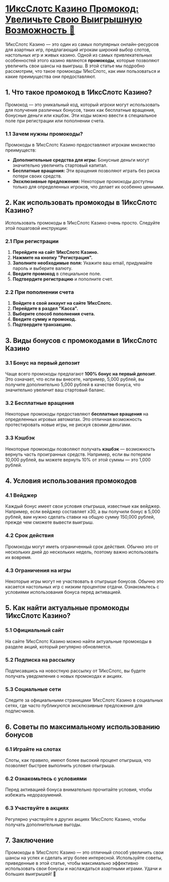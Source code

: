 # [1ИксСлотс Казино Промокод: Увеличьте Свою Выигрышную Возможность 🎉](https://brandplay.link/J2ZbqMPZ)

1ИксСлотс Казино — это один из самых популярных онлайн-ресурсов для азартных игр, предлагающий игрокам широкий выбор слотов, настольных игр и живых казино. Одной из самых привлекательных особенностей этого казино являются **промокоды**, которые позволяют увеличить свои шансы на выигрыш. В этой статье мы подробно рассмотрим, что такое промокоды 1ИксСлотс, как ими пользоваться и какие преимущества они предоставляют.

## 1. Что такое промокод в 1ИксСлотс Казино?

Промокод — это уникальный код, который игроки могут использовать для получения различных бонусов, таких как бесплатные вращения, бонусные деньги или кэшбэк. Эти коды можно ввести в специальное поле при регистрации или пополнении счета.

### 1.1 Зачем нужны промокоды?

Промокоды в 1ИксСлотс Казино предоставляют игрокам множество преимуществ:

* **Дополнительные средства для игры:** Бонусные деньги могут значительно увеличить стартовый капитал.
* **Бесплатные вращения:** Эти вращения позволяют играть без риска потери своих средств.
* **Эксклюзивные предложения:** Некоторые промокоды доступны только для определенных игроков, что делает их особенно ценными.

## 2. Как использовать промокоды в 1ИксСлотс Казино?

Использовать промокоды в 1ИксСлотс Казино очень просто. Следуйте этой пошаговой инструкции:

### 2.1 При регистрации

1. **Перейдите на сайт 1ИксСлотс Казино.**
2. **Нажмите на кнопку "Регистрация".**
3. **Заполните необходимые поля:** Укажите ваш email, придумайте пароль и выберите валюту.
4. **Введите промокод** в специальное поле.
5. **Подтвердите регистрацию** и пополните счет.

### 2.2 При пополнении счета

1. **Войдите в свой аккаунт на сайте 1ИксСлотс.**
2. **Перейдите в раздел "Касса".**
3. **Выберите способ пополнения счета.**
4. **Введите сумму и промокод.**
5. **Подтвердите транзакцию.**

## 3. Виды бонусов с промокодами в 1ИксСлотс Казино

### 3.1 Бонус на первый депозит

Чаще всего промокоды предлагают **100% бонус на первый депозит**. Это означает, что если вы внесете, например, 5,000 рублей, вы получите дополнительно 5,000 рублей в качестве бонуса, что значительно увеличит ваш стартовый баланс.

### 3.2 Бесплатные вращения

Некоторые промокоды предоставляют **бесплатные вращения** на определенных игровых автоматах. Это отличная возможность протестировать новые игры, не рискуя своими деньгами.

### 3.3 Кэшбэк

Некоторые промокоды позволяют получать **кэшбэк** — возможность вернуть часть проигранных средств. Например, если вы потеряли 10,000 рублей, вы можете вернуть 10% от этой суммы — это 1,000 рублей.

## 4. Условия использования промокодов

### 4.1 Вейджер

Каждый бонус имеет свои условия отыгрыша, известные как вейджер. Например, если вейджер составляет x30, а вы получили бонус в 5,000 рублей, вам нужно сделать ставки на общую сумму 150,000 рублей, прежде чем сможете вывести выигрыш.

### 4.2 Срок действия

Промокоды могут иметь ограниченный срок действия. Обычно это от нескольких дней до нескольких недель, поэтому важно использовать их вовремя.

### 4.3 Ограничения на игры

Некоторые игры могут не участвовать в отыгрыше бонусов. Обычно это касается настольных игр с низким процентом отдачи. Ознакомьтесь с условиями использования бонуса перед активацией.

## 5. Как найти актуальные промокоды 1ИксСлотс Казино?

### 5.1 Официальный сайт

На сайте 1ИксСлотс Казино можно найти актуальные промокоды в разделе акций, который регулярно обновляется.

### 5.2 Подписка на рассылку

Подписавшись на новостную рассылку от 1ИксСлотс, вы будете получать уведомления о новых промокодах и акциях.

### 5.3 Социальные сети

Следите за официальными страницами 1ИксСлотс Казино в социальных сетях, где часто публикуются эксклюзивные предложения для подписчиков.

## 6. Советы по максимальному использованию бонусов

### 6.1 Играйте на слотах

Слоты, как правило, имеют более высокий процент отыгрыша, что позволяет быстрее выполнить условия отыгрыша.

### 6.2 Ознакомьтесь с условиями

Перед активацией бонуса внимательно прочитайте условия, чтобы избежать недоразумений.

### 6.3 Участвуйте в акциях

Регулярно участвуйте в других акциях 1ИксСлотс Казино, чтобы получать дополнительные выгоды.

## 7. Заключение

Промокоды в 1ИксСлотс Казино — это отличный способ увеличить свои шансы на успех и сделать игру более интересной. Используйте советы, приведенные в этой статье, чтобы максимально эффективно использовать свои бонусы и наслаждаться азартными играми. Удачи и больших выигрышей! 🎊
